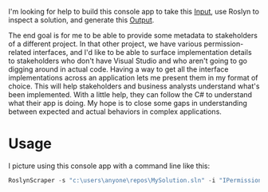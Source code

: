 I'm looking for help to build this console app to take this [Input](https://github.com/adamfoneil/RoslynScraper/blob/master/RoslynScraper/Models/Input.cs), use Roslyn to inspect a solution, and generate this [Output](https://github.com/adamfoneil/RoslynScraper/blob/master/RoslynScraper/Models/Output.cs).

The end goal is for me to be able to provide some metadata to stakeholders of a different project. In that other project, we have various permission-related interfaces, and I'd like to be able to surface implementation details to stakeholders who don't have Visual Studio and who aren't going to go digging around in actual code. Having a way to get all the interface implementations across an application lets me present them in my format of choice. This will help stakeholders and business analysts understand what's been implemented. With a little help, they can follow the C# to understand what their app is doing. My hope is to close some gaps in understanding between expected and actual behaviors in complex applications.

# Usage
I picture using this console app with a command line like this:

```csharp
RoslynScraper -s "c:\users\anyone\repos\MySolution.sln" -i "IPermissions, IWhatever, ISomethingElse" -o "c:\users\anyone\Desktop\scrapeoutput.json"
```
